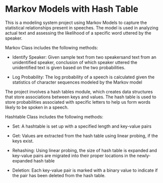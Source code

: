 # Markov Models with Hash Table
This is a modeling system project using Markov Models to capture the statistical relationships present in speeches. The model is used in analyzing actual text and assessing the likelihood of a specific word uttered by the speaker.  

Markov Class includes the following methods:
* Identify Speaker: Given sample text from two speakersand text from an unidentified speaker, conclusion of which speaker uttered the unidentified text is given based on the two probabilities.

* Log Probability: The log probability of a speech is calculated given the statistics of character sequences modeled by the Markov model


The project involves a hash tables module, which creates data structures that store associations between keys and values. The hash table is used to store probabilities associated with specific letters to help us form words likely to be spoken in a speech. 

Hashtable Class includes the following methods:

* Set: A hashtable is set up with a specified length and key-value pairs

* Get: Values are extracted from the hash table using linear probing, if the keys exist.

* Rehashing: Using linear probing, the size of hash table is expanded and key-value pairs are migrated into their proper locations in the newly-expanded hash table 

* Deletion: Each key-value pair is marked with a binary value to indicate if the pair has been deleted from the hash table.

